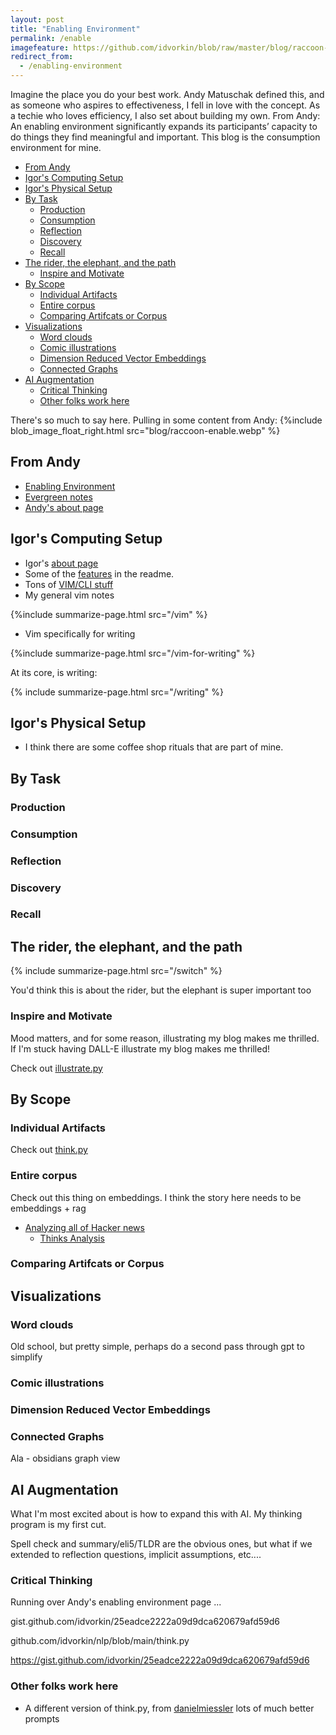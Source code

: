 ```yaml
---
layout: post
title: "Enabling Environment"
permalink: /enable
imagefeature: https://github.com/idvorkin/blob/raw/master/blog/raccoon-enable.webp
redirect_from:
  - /enabling-environment
---
```


Imagine the place you do your best work. Andy Matuschak defined this, and as someone who aspires to effectiveness, I fell in love with the concept. As a techie who loves efficiency, I also set about building my own. From Andy: An enabling environment significantly expands its participants’ capacity to do things they find meaningful and important. This blog is the consumption environment for mine.

<!-- prettier-ignore-start -->
<!-- vim-markdown-toc GFM -->

- [From Andy](#from-andy)
- [Igor's Computing Setup](#igors-computing-setup)
- [Igor's Physical Setup](#igors-physical-setup)
- [By Task](#by-task)
    - [Production](#production)
    - [Consumption](#consumption)
    - [Reflection](#reflection)
    - [Discovery](#discovery)
    - [Recall](#recall)
- [The rider, the elephant, and the path](#the-rider-the-elephant-and-the-path)
    - [Inspire and Motivate](#inspire-and-motivate)
- [By Scope](#by-scope)
    - [Individual Artifacts](#individual-artifacts)
    - [Entire corpus](#entire-corpus)
    - [Comparing Artifcats or Corpus](#comparing-artifcats-or-corpus)
- [Visualizations](#visualizations)
    - [Word clouds](#word-clouds)
    - [Comic illustrations](#comic-illustrations)
    - [Dimension Reduced Vector Embeddings](#dimension-reduced-vector-embeddings)
    - [Connected Graphs](#connected-graphs)
- [AI Augmentation](#ai-augmentation)
    - [Critical Thinking](#critical-thinking)
    - [Other folks work here](#other-folks-work-here)

<!-- vim-markdown-toc -->
<!-- prettier-ignore-end -->

There's so much to say here. Pulling in some content from Andy:
{%include blob_image_float_right.html src="blog/raccoon-enable.webp" %}

## From Andy

- [Enabling Environment](https://notes.andymatuschak.org/z492hGrHvRvJiEY9UfB4Mby)
- [Evergreen notes](https://notes.andymatuschak.org/z5E5QawiXCMbtNtupvxeoEX)
- [Andy's about page](https://notes.andymatuschak.org/About_these_notes)

## Igor's Computing Setup

- Igor's [about page](/about)
- Some of the [features](https://github.com/idvorkin/idvorkin.github.io) in the readme.
- Tons of [VIM/CLI stuff](https://github.com/idvorkin/settings)
- My general vim notes

{%include summarize-page.html src="/vim" %}

- Vim specifically for writing

{%include summarize-page.html src="/vim-for-writing" %}

At its core, is writing:

{% include summarize-page.html src="/writing" %}

## Igor's Physical Setup

- I think there are some coffee shop rituals that are part of mine.

## By Task

### Production

### Consumption

### Reflection

### Discovery

### Recall

## The rider, the elephant, and the path

{% include summarize-page.html src="/switch" %}

You'd think this is about the rider, but the elephant is super important too

### Inspire and Motivate

Mood matters, and for some reason, illustrating my blog makes me thrilled. If I'm stuck having DALL-E illustrate my blog makes me thrilled!

Check out [illustrate.py](https://github.com/idvorkin/nlp/blob/3450286482c5e62c589e46521e1bfe2b5ad0082a/illustrate.py?plain=1#L24)

## By Scope

### Individual Artifacts

Check out [think.py](https://github.com/idvorkin/nlp/blob/3450286482c5e62c589e46521e1bfe2b5ad0082a/illustrate.py?plain=1#L24)

### Entire corpus

Check out this thing on embeddings. I think the story here needs to be embeddings + rag

- [Analyzing all of Hacker news](https://blog.wilsonl.in/hackerverse/)
  - [Thinks Analysis](https://gist.github.com/idvorkin/0d6263706d8ca5a102242ed50b3b6047)

### Comparing Artifcats or Corpus

## Visualizations

### Word clouds

Old school, but pretty simple, perhaps do a second pass through gpt to simplify

### Comic illustrations

### Dimension Reduced Vector Embeddings

### Connected Graphs

Ala - obsidians graph view

## AI Augmentation

What I'm most excited about is how to expand this with AI. My thinking program is my first cut.

Spell check and summary/eli5/TLDR are the obvious ones, but what if we extended to reflection questions, implicit assumptions, etc....

### Critical Thinking

Running over Andy's enabling environment page ...

gist.github.com/idvorkin/25eadce2222a09d9dca620679afd59d6

github.com/idvorkin/nlp/blob/main/think.py

<https://gist.github.com/idvorkin/25eadce2222a09d9dca620679afd59d6>

### Other folks work here

- A different version of think.py, from [danielmiessler](https://github.com/danielmiessler/fabric?tab=readme-ov-file#what-and-why) lots of much better prompts
